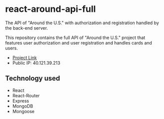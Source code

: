 # react-around-api-full
The API of "Around the U.S." with authorization and registration handled by the back-end server.

This repository contains the full API of "Around the U.S." project that features user authorization and user registration and handles cards and users. 

* [Project Link](http://mabel.students.nomoreparties.site/)
* Public IP: 40.121.39.213

## Technology used
* React
* React-Router
* Express
* MongoDB
* Mongoose
